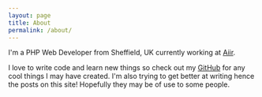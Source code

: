 ```yaml
---
layout: page
title: About
permalink: /about/
---
```


I'm a PHP Web Developer from Sheffield, UK currently working at [Aiir](http://aiir.com).

I love to write code and learn new things so check out my [GitHub](http://github.com/mikebarlow) for any cool things I may have created. I'm also trying to get better at writing hence the posts on this site! Hopefully they may be of use to some people.
